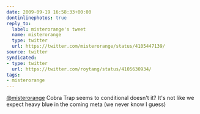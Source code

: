 ```yaml
---
date: 2009-09-19 16:58:33+00:00
dontinlinephotos: true
reply_to:
  label: misterorange's tweet
  name: misterorange
  type: twitter
  url: https://twitter.com/misterorange/status/4105447139/
source: twitter
syndicated:
- type: twitter
  url: https://twitter.com/roytang/status/4105630934/
tags:
- misterorange
---
```


[@misterorange](https://twitter.com/misterorange/) Cobra Trap seems to conditional doesn't it? It's not like we expect heavy blue in the coming meta (we never know I guess)